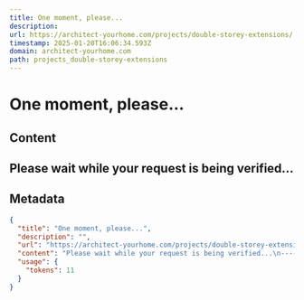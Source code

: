 ```yaml
---
title: One moment, please...
description: 
url: https://architect-yourhome.com/projects/double-storey-extensions/
timestamp: 2025-01-20T16:06:34.593Z
domain: architect-yourhome.com
path: projects_double-storey-extensions
---
```


# One moment, please...



## Content

Please wait while your request is being verified...
---------------------------------------------------

## Metadata

```json
{
  "title": "One moment, please...",
  "description": "",
  "url": "https://architect-yourhome.com/projects/double-storey-extensions/",
  "content": "Please wait while your request is being verified...\n---------------------------------------------------",
  "usage": {
    "tokens": 11
  }
}
```
